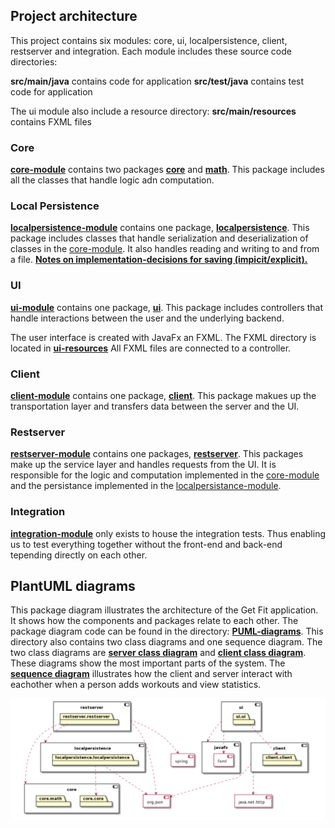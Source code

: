 ## Project architecture

This project contains six modules: core, ui, localpersistence, client, restserver and integration. Each module includes these source code directories:

**src/main/java** contains code for application
**src/test/java** contains test code for application

The ui module also include a resource directory:
**src/main/resources** contains FXML files

### Core

**[core-module](/get-fit/core)** contains two packages **[core](/get-fit/core/src/main/java/core)** and **[math](/get-fit/core/src/main/java/math)**. This package includes all the classes that handle logic adn computation.

### Local Persistence
**[localpersistence-module](/get-fit/localpersistence)** contains one package, **[localpersistence](/get-fit/localpersistence/src/main/java/localpersistence)**.  This package includes classes that handle serialization and deserialization of classes in the [core-module](#Core). It also handles reading and writing to and from a file.
**[Notes on implementation-decisions for saving (impicit/explicit).](/design-documentation/project-architecture/persitence-metaphor.md)**

### UI
**[ui-module](/get-fit/ui)** contains one package, **[ui](/get-fit/ui/src/main/java/ui)**. This package includes controllers that handle interactions between the user and the underlying backend.

The user interface is created with JavaFx an FXML. The FXML directory is located in **[ui-resources](/get-fit/ui/src/main/resources/ui)** All FXML files are connected to a controller.

### Client
**[client-module](/get-fit/client)** contains one package, **[client](/get-fit/client/ui/src/main/java/client)**. This package makues up the transportation layer and transfers data between the server and the UI.   

### Restserver
**[restserver-module](/get-fit/restserver/)** contains one packages, **[restserver](/get-fit/restserver/src/main/java/restserver)**. This packages make up the service layer and handles requests from the UI. It is responsible for the logic and computation implemented in the [core-module](#Core) and the persistance implemented in the [localpersistance-module](#Local-Persistance).

### Integration 
**[integration-module](/get-fit/integration)** only exists to house the integration tests. Thus enabling us to test everything together without the front-end and back-end tepending directly on each other.

## PlantUML diagrams
This package diagram illustrates the architecture of the Get Fit application. It shows how the components and packages relate to each other. The package diagram code can be found in the directory: **[PUML-diagrams](/design-documentation/project-architecture/PUML-diagrams)**. This directory also contains two class diagrams and one sequence diagram. The two class diagrams are **[server class diagram](/design-documentation/project-architecture/PUML-diagrams/ServerClassDiagram.png)** and **[client class diagram](/design-documentation/project-architecture/PUML-diagrams/clientClassDiagram.png)**. These diagrams show the most important parts of the system. The **[sequence diagram](/get-fit/design-documentation/project-architecture/PUML-diagrams/sequenceDiagram.png)** illustrates how the client and server interact with eachother when a person adds workouts and view statistics.

![Design documentation](/design-documentation/project-architecture/PUML-diagrams/packageDiagram.png)
